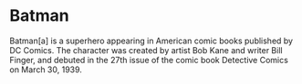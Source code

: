 # Batman

Batman[a] is a superhero appearing in American comic books published by DC Comics. The character was created by artist Bob Kane and writer Bill Finger, and debuted in the 27th issue of the comic book Detective Comics on March 30, 1939.
